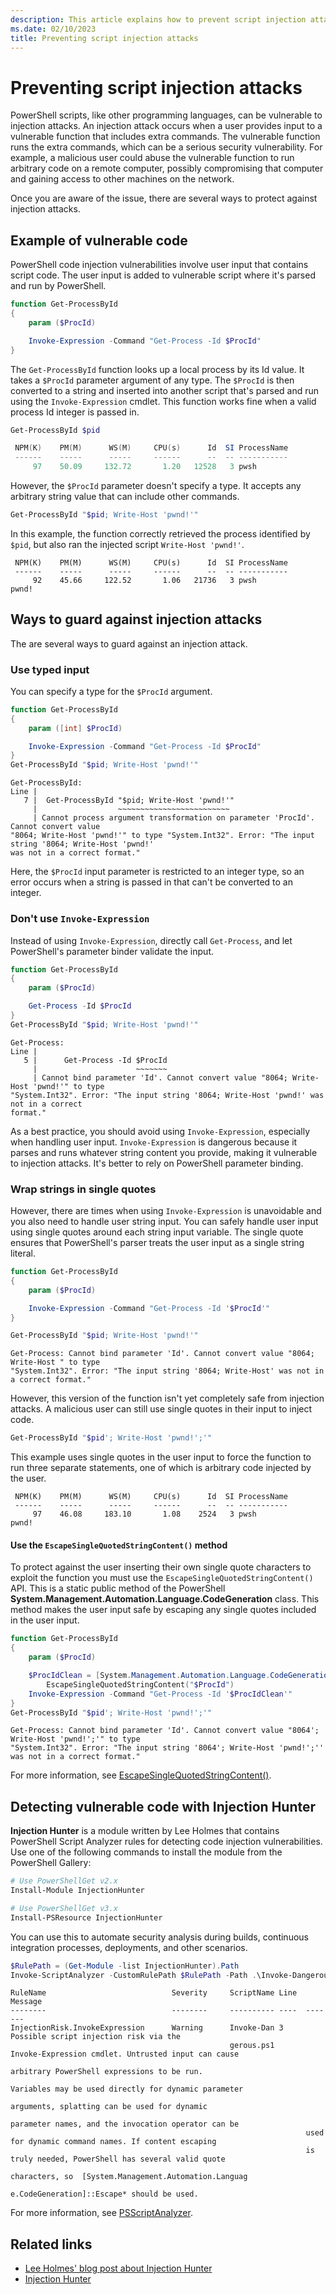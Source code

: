 ```yaml
---
description: This article explains how to prevent script injection attacks using single quote escaping.
ms.date: 02/10/2023
title: Preventing script injection attacks
---
```

# Preventing script injection attacks

PowerShell scripts, like other programming languages, can be vulnerable to injection attacks. An
injection attack occurs when a user provides input to a vulnerable function that includes extra
commands. The vulnerable function runs the extra commands, which can be a serious security
vulnerability. For example, a malicious user could abuse the vulnerable function to run arbitrary
code on a remote computer, possibly compromising that computer and gaining access to other machines
on the network.

Once you are aware of the issue, there are several ways to protect against injection attacks.

## Example of vulnerable code

PowerShell code injection vulnerabilities involve user input that contains script code. The user
input is added to vulnerable script where it's parsed and run by PowerShell.

```powershell
function Get-ProcessById
{
    param ($ProcId)

    Invoke-Expression -Command "Get-Process -Id $ProcId"
}
```

The `Get-ProcessById` function looks up a local process by its Id value. It takes a `$ProcId`
parameter argument of any type. The `$ProcId` is then converted to a string and inserted into
another script that's parsed and run using the `Invoke-Expression` cmdlet. This function works fine
when a valid process Id integer is passed in.

```powershell
Get-ProcessById $pid

 NPM(K)    PM(M)      WS(M)     CPU(s)      Id  SI ProcessName
 ------    -----      -----     ------      --  -- -----------
     97    50.09     132.72       1.20   12528   3 pwsh
```

However, the `$ProcId` parameter doesn't specify a type. It accepts any arbitrary string value that
can include other commands.

```powershell
Get-ProcessById "$pid; Write-Host 'pwnd!'"
```

In this example, the function correctly retrieved the process identified by `$pid`, but also ran the
injected script `Write-Host 'pwnd!'`.

```Output
 NPM(K)    PM(M)      WS(M)     CPU(s)      Id  SI ProcessName
 ------    -----      -----     ------      --  -- -----------
     92    45.66     122.52       1.06   21736   3 pwsh
pwnd!
```

## Ways to guard against injection attacks

The are several ways to guard against an injection attack.

### Use typed input

You can specify a type for the `$ProcId` argument.

```powershell
function Get-ProcessById
{
    param ([int] $ProcId)

    Invoke-Expression -Command "Get-Process -Id $ProcId"
}
Get-ProcessById "$pid; Write-Host 'pwnd!'"
```

```Output
Get-ProcessById:
Line |
   7 |  Get-ProcessById "$pid; Write-Host 'pwnd!'"
     |                  ~~~~~~~~~~~~~~~~~~~~~~~~~
     | Cannot process argument transformation on parameter 'ProcId'. Cannot convert value
"8064; Write-Host 'pwnd!'" to type "System.Int32". Error: "The input string '8064; Write-Host 'pwnd!'
was not in a correct format."
```

Here, the `$ProcId` input parameter is restricted to an integer type, so an error occurs when a
string is passed in that can't be converted to an integer.

### Don't use `Invoke-Expression`

Instead of using `Invoke-Expression`, directly call `Get-Process`, and let PowerShell's parameter
binder validate the input.

```powershell
function Get-ProcessById
{
    param ($ProcId)

    Get-Process -Id $ProcId
}
Get-ProcessById "$pid; Write-Host 'pwnd!'"
```

```Output
Get-Process:
Line |
   5 |      Get-Process -Id $ProcId
     |                      ~~~~~~~
     | Cannot bind parameter 'Id'. Cannot convert value "8064; Write-Host 'pwnd!'" to type
"System.Int32". Error: "The input string '8064; Write-Host 'pwnd!' was not in a correct
format."
```

As a best practice, you should avoid using `Invoke-Expression`, especially when handling user input.
`Invoke-Expression` is dangerous because it parses and runs whatever string content you provide,
making it vulnerable to injection attacks. It's better to rely on PowerShell parameter binding.

### Wrap strings in single quotes

However, there are times when using `Invoke-Expression` is unavoidable and you also need to handle
user string input. You can safely handle user input using single quotes around each string input
variable. The single quote ensures that PowerShell's parser treats the user input as a single string
literal.

```powershell
function Get-ProcessById
{
    param ($ProcId)

    Invoke-Expression -Command "Get-Process -Id '$ProcId'"
}

Get-ProcessById "$pid; Write-Host 'pwnd!'"
```

```Output
Get-Process: Cannot bind parameter 'Id'. Cannot convert value "8064; Write-Host " to type
"System.Int32". Error: "The input string '8064; Write-Host' was not in a correct format."
```

However, this version of the function isn't yet completely safe from injection attacks. A malicious
user can still use single quotes in their input to inject code.

```powershell
Get-ProcessById "$pid'; Write-Host 'pwnd!';'"
```

This example uses single quotes in the user input to force the function to run three separate
statements, one of which is arbitrary code injected by the user.

```Output
 NPM(K)    PM(M)      WS(M)     CPU(s)      Id  SI ProcessName
 ------    -----      -----     ------      --  -- -----------
     97    46.08     183.10       1.08    2524   3 pwsh
pwnd!
```

#### Use the `EscapeSingleQuotedStringContent()` method

To protect against the user inserting their own single quote characters to exploit the function you
must use the `EscapeSingleQuotedStringContent()` API. This is a static public method of the PowerShell
**System.Management.Automation.Language.CodeGeneration** class. This method makes the user input safe
by escaping any single quotes included in the user input.

```powershell
function Get-ProcessById
{
    param ($ProcId)

    $ProcIdClean = [System.Management.Automation.Language.CodeGeneration]::
        EscapeSingleQuotedStringContent("$ProcId")
    Invoke-Expression -Command "Get-Process -Id '$ProcIdClean'"
}
Get-ProcessById "$pid'; Write-Host 'pwnd!';'"
```

```Output
Get-Process: Cannot bind parameter 'Id'. Cannot convert value "8064'; Write-Host 'pwnd!';'" to type
"System.Int32". Error: "The input string '8064'; Write-Host 'pwnd!';'' was not in a correct format."
```

For more information, see [EscapeSingleQuotedStringContent()][01].

## Detecting vulnerable code with Injection Hunter

**Injection Hunter** is a module written by Lee Holmes that contains PowerShell Script Analyzer
rules for detecting code injection vulnerabilities. Use one of the following commands to install the
module from the PowerShell Gallery:

```powershell
# Use PowerShellGet v2.x
Install-Module InjectionHunter

# Use PowerShellGet v3.x
Install-PSResource InjectionHunter
```

You can use this to automate security analysis during builds, continuous integration processes,
deployments, and other scenarios.

```powershell
$RulePath = (Get-Module -list InjectionHunter).Path
Invoke-ScriptAnalyzer -CustomRulePath $RulePath -Path .\Invoke-Dangerous.ps1
```

```Output
RuleName                            Severity     ScriptName Line  Message
--------                            --------     ---------- ----  -------
InjectionRisk.InvokeExpression      Warning      Invoke-Dan 3     Possible script injection risk via the
                                                 gerous.ps1       Invoke-Expression cmdlet. Untrusted input can cause
                                                                  arbitrary PowerShell expressions to be run.
                                                                  Variables may be used directly for dynamic parameter
                                                                  arguments, splatting can be used for dynamic
                                                                  parameter names, and the invocation operator can be
                                                                  used for dynamic command names. If content escaping
                                                                  is truly needed, PowerShell has several valid quote
                                                                  characters, so  [System.Management.Automation.Languag
                                                                  e.CodeGeneration]::Escape* should be used.
```

For more information, see [PSScriptAnalyzer][02].

<!-- TODO: Add instructions for VS Code once it gets fixed -->

## Related links

- [Lee Holmes' blog post about Injection Hunter][03]
- [Injection Hunter][04]

<!-- link references -->
[01]: /dotnet/api/system.management.automation.language.codegeneration.escapesinglequotedstringcontent
[02]: /powershell/utility-modules/psscriptanalyzer/overview
[03]: https://devblogs.microsoft.com/powershell/powershell-injection-hunter-security-auditing-for-powershell-scripts/
[04]: https://www.powershellgallery.com/packages/InjectionHunter
